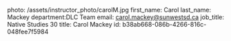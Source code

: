photo: /assets/instructor_photo/carolM.jpg
first_name: Carol
last_name: Mackey
department:DLC Team
email: carol.mackey@sunwestsd.ca
job_title: Native Studies 30
title: Carol Mackey
id: b38ab668-086b-4266-816c-048fee7f5984

